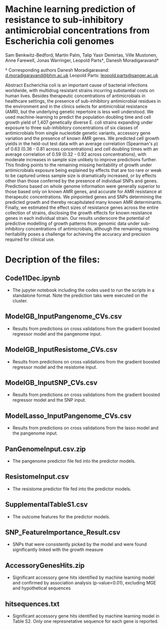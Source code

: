 # Machine learning prediction of resistance to sub-inhibitory antimicrobial concentrations from Escherichia coli genomes

Sam Benkwitz-Bedford,
Martin Palm,
Talip Yasir Demirtas,
Ville Mustonen,
Anne Farewell,
Jonas Warringer,
Leopold Parts†,
Danesh Moradigaravand†


†  Corresponding authors 
Danesh Moradigaravand: d.moradigaravand@bhm.ac.uk
Leopold Parts: leopold.parts@sanger.ac.uk 

 
Abstract 
Escherichia coli is an important cause of bacterial infections worldwide, with multidrug resistant strains incurring substantial costs on human lives. Besides therapeutic concentrations of antimicrobials in healthcare settings, the presence of sub-inhibitory antimicrobial residues in the environment and in the clinics selects for antimicrobial resistance (AMR), but the underlying genetic repertoire is less well understood. We used machine-learning to predict the population doubling time and cell growth yield of 1,407 genetically diverse E. coli strains expanding under exposure to three sub-inhibitory concentrations of six classes of antimicrobials from single nucleotide genetic variants, accessory gene variation and the presence of known AMR genes. We predicted cell growth yields in the held-out test data with an average correlation (Spearman's ρ) of 0.63 (0.36 - 0.81 across concentrations) and cell doubling times with an average correlation of 0.59 (0.32 - 0.92 across concentrations), with moderate increases in sample size unlikely to improve predictions further. This finding points to the remaining missing heritability of growth under antimicrobials exposure being explained by effects that are too rare or weak to be captured unless sample size is dramatically increased, or by effects other than those conferred by the presence of individual SNPs and genes. Predictions based on whole genome information were generally superior to those based only on known AMR genes, and accurate for AMR resistance at therapeutic concentrations. We pinpointed genes and SNPs determining the predicted growth and thereby recapitulated many known AMR determinants. Finally, we estimated the effect sizes of resistance genes across the entire collection of strains, disclosing the growth effects for known resistance genes in each individual strain. Our results underscore the potential of predictive modelling of growth patterns from genomic data under sub-inhibitory concentrations of antimicrobials, although the remaining missing heritability poses a challenge for achieving the accuracy and precision required for clinical use. 



# Decription of the files:

## Code11Dec.ipynb
- The jupyter notebook including the codes used to run the scripts in a standalone format. Note the prediction taks were executed on the cluster.

## ModelGB_InputPangenome_CVs.csv
- Results from predictions on cross validations from the gradient boosted regressor model and the pangenome input.

## ModelGB_InputResistome_CVs.csv
- Results from predictions on cross validations from the gradient boosted regressor model and the resistome input.

## ModelGB_InputSNP_CVs.csv
- Results from predictions on cross validations from the gradient boosted regressor model and the SNP input.

## ModelLasso_InputPangenome_CVs.csv
- Results from predictions on cross validations from the lasso model and the pangenome input.

## PanGenomeInput.csv.zip
- The pangenome predictor file fed into the predictor models.

## ResistomeInput.csv
- The resistome predictor file fed into the predictor models.

## SupplementalTableS1.csv
- The outcome features for the predictor models.

## SNP_FeatureImportance_Result.csv
- SNPs that were consistently picked by the model and were found significantly linked with the growth measure

## AccessoryGenesHits.zip
- Significant accessory gene hits identified by machine learning model and confirmed by association analysis (p-value<0.01), excluding MGE and hypothetical sequences 

## hitsequences.txt
- Significant accessory gene hits identified by machine learning model in Table S2. Only one represnetative sequence for each gene is reported. 

